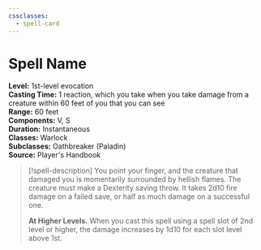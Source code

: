 ```yaml
---
cssclasses:
  - spell-card
---
```


# Spell Name

**Level:** 1st-level evocation  
**Casting Time:** 1 reaction, which you take when you take damage from a creature within 60 feet of you that you can see  
**Range:** 60 feet  
**Components:** V, S  
**Duration:** Instantaneous  
**Classes:** Warlock  
**Subclasses:** Oathbreaker (Paladin)  
**Source:** Player's Handbook

> [!spell-description]
> You point your finger, and the creature that damaged you is momentarily surrounded by hellish flames. The creature must make a Dexterity saving throw. It takes 2d10 fire damage on a failed save, or half as much damage on a successful one.
> 
> **At Higher Levels.** When you cast this spell using a spell slot of 2nd level or higher, the damage increases by 1d10 for each slot level above 1st.

